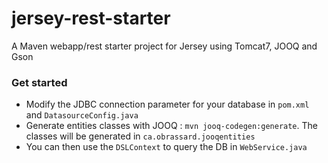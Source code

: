 # jersey-rest-starter
A Maven webapp/rest starter project for Jersey using Tomcat7, JOOQ and Gson

### Get started
- Modify the JDBC connection parameter for your database in `pom.xml` and `DatasourceConfig.java`
- Generate entities classes with JOOQ : `mvn jooq-codegen:generate`. The classes will be generated in `ca.obrassard.jooqentities`
- You can then use the `DSLContext` to query the DB in `WebService.java`
